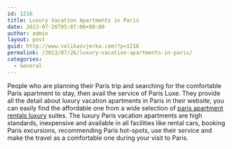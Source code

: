 ```yaml
---
id: 1216
title: Luxury Vacation Apartments in Paris
date: 2013-07-26T05:07:00+00:00
author: admin
layout: post
guid: http://www.velikazvjerka.com/?p=1216
permalink: /2013/07/26/luxury-vacation-apartments-in-paris/
categories:
  - General
---
```

People who are planning their Paris trip and searching for the comfortable Paris apartment to stay, then avail the service of Paris Luxe. They provide all the detail about luxury vacation apartments in Paris in their website, you can easily find the affordable one from a wide selection of [paris apartment rentals luxury](http://www.parisluxeapt.com/) suites. The luxury Paris vacation apartments are high standards, inexpensive and available in all facilities like rental cars, booking Paris excursions, recommending Paris hot-spots, use their service and make the travel as a comfortable one during your visit to Paris.